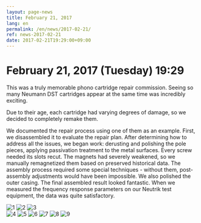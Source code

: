 ```yaml
---
layout: page-news
title: February 21, 2017
lang: en
permalink: /en/news/2017-02-21/
ref: news-2017-02-21
date: 2017-02-21T19:29:00+09:00
---
```



# February 21, 2017 (Tuesday) 19:29

This was a truly memorable phono cartridge repair commission. Seeing so many Neumann DST cartridges appear at the same time was incredibly exciting.

Due to their age, each cartridge had varying degrees of damage, so we decided to completely remake them.

We documented the repair process using one of them as an example. First, we disassembled it to evaluate the repair plan. After determining how to address all the issues, we began work: derusting and polishing the pole pieces, applying passivation treatment to the metal surfaces. Every screw needed its slots recut. The magnets had severely weakened, so we manually remagnetized them based on preserved historical data. The assembly process required some special techniques - without them, post-assembly adjustments would have been impossible. We also polished the outer casing. The final assembled result looked fantastic. When we measured the frequency response parameters on our Neutrik test equipment, the data was quite satisfactory.

![1](/assets/news/2017-02-21/1.jpg)
![2](/assets/news/2017-02-21/2.jpg)
![3](/assets/news/2017-02-21/3.jpg)  
![4](/assets/news/2017-02-21/4.jpg)
![5](/assets/news/2017-02-21/5.jpg)
![6](/assets/news/2017-02-21/6.jpg)
![7](/assets/news/2017-02-21/7.jpg)
![8](/assets/news/2017-02-21/8.jpg)
![9](/assets/news/2017-02-21/9.jpg)

